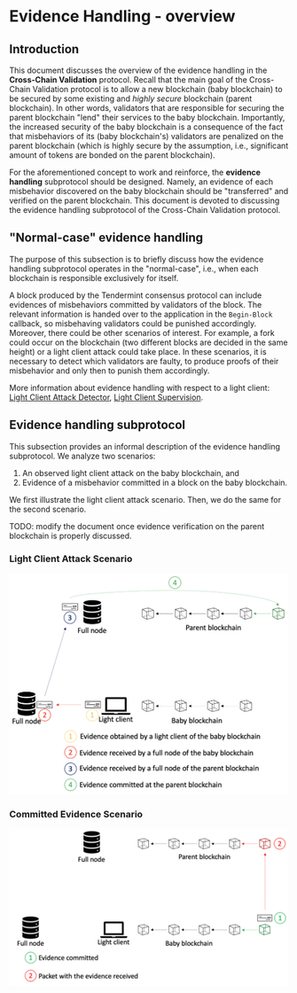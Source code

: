 # Evidence Handling - overview

## Introduction

This document discusses the overview of the evidence handling in the **Cross-Chain Validation** protocol.
Recall that the main goal of the Cross-Chain Validation protocol is to allow a new blockchain (baby blockchain) to be secured by some existing and *highly secure* blockchain (parent blockchain).
In other words, validators that are responsible for securing the parent blockchain "lend" their services to the baby blockchain.
Importantly, the increased security of the baby blockchain is a consequence of the fact that misbehaviors of its (baby blockchain's) validators are penalized on the parent blockchain (which is highly secure by the assumption, i.e., significant amount of tokens are bonded on the parent blockchain).

For the aforementioned concept to work and reinforce, the **evidence handling** subprotocol should be designed.
Namely, an evidence of each misbehavior discovered on the baby blockchain should be "transferred" and verified on the parent blockchain.
This document is devoted to discussing the evidence handling subprotocol of the Cross-Chain Validation protocol.

## "Normal-case" evidence handling

The purpose of this subsection is to briefly discuss how the evidence handling subprotocol operates in the "normal-case", i.e., when each blockchain is responsible exclusively for itself.

A block produced by the Tendermint consensus protocol can include evidences of misbehaviors committed by validators of the block.
The relevant information is handed over to the application in the `Begin-Block` callback, so misbehaving validators could be punished accordingly.
<br> Moreover, there could be other scenarios of interest.
For example, a fork could occur on the blockchain (two different blocks are decided in the same height) or a light client attack could take place.
In these scenarios, it is necessary to detect which validators are faulty, to produce proofs of their misbehavior and only then to punish them accordingly.

More information about evidence handling with respect to a light client:
[Light Client Attack Detector](https://github.com/tendermint/spec/blob/master/rust-spec/lightclient/detection/detection_003_reviewed.md), [Light Client Supervision](https://github.com/tendermint/spec/blob/master/rust-spec/lightclient/supervisor/supervisor_001_draft.md).

## Evidence handling subprotocol

This subsection provides an informal description of the evidence handling subprotocol.
We analyze two scenarios:
1. An observed light client attack on the baby blockchain, and
2. Evidence of a misbehavior committed in a block on the baby blockchain.

We first illustrate the light client attack scenario.
Then, we do the same for the second scenario.

TODO: modify the document once evidence verification on the parent blockchain is properly discussed.

### Light Client Attack Scenario

![image](../images/evidence_handling.PNG)

### Committed Evidence Scenario

![image](../images/evidence_handling_3.PNG)
